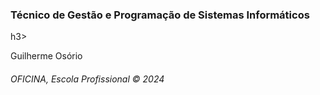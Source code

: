 <h3> Técnico de Gestão e Programação de Sistemas Informáticos </h3>h3>
<p> Guilherme Osório </p>
<h6> OFICINA, Escola Profissional &copy; 2024</h6>
